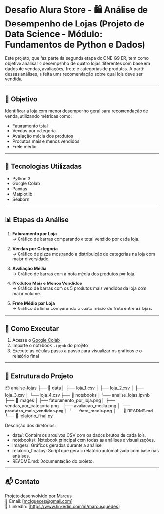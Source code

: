 # Desafio Alura Store - 🛍️ Análise de Desempenho de Lojas (Projeto de Data Science - Módulo: Fundamentos de Python e Dados)

Este projeto, que faz parte da segunda etapa do ONE G9 BR, tem como objetivo analisar o desempenho de quatro lojas diferentes com base em dados de vendas, avaliações, frete e categorias de produtos. A partir dessas análises, é feita uma recomendação sobre qual loja deve ser vendida.

---

## 📌 Objetivo

Identificar a loja com menor desempenho geral para recomendação de venda, utilizando métricas como:

- Faturamento total
- Vendas por categoria
- Avaliação média dos produtos
- Produtos mais e menos vendidos
- Frete médio

---

## 🧰 Tecnologias Utilizadas

- Python 3
- Google Colab
- Pandas
- Matplotlib
- Seaborn

---

## 📊 Etapas da Análise

1. **Faturamento por Loja**  
   → Gráfico de barras comparando o total vendido por cada loja.

2. **Vendas por Categoria**  
   → Gráfico de pizza mostrando a distribuição de categorias na loja com maior diversidade.

3. **Avaliação Média**  
   → Gráfico de barras com a nota média dos produtos por loja.

4. **Produtos Mais e Menos Vendidos**  
   → Gráfico de barras com os 5 produtos mais vendidos da loja com maior volume.

5. **Frete Médio por Loja**  
   → Gráfico de linha comparando o custo médio de frete entre as lojas.

---

## 📎 Como Executar

1. Acesse o [Google Colab](https://colab.research.google.com/)
2. Importe o notebook `.ipynb` do projeto
3. Execute as células passo a passo para visualizar os gráficos e o relatório final

---

## 📂 Estrutura do Projeto
📦 analise-lojas
├── 📁 data
│   ├── loja_1.csv
│   ├── loja_2.csv
│   ├── loja_3.csv
│   └── loja_4.csv
├── 📁 notebooks
│   └── analise_lojas.ipynb
├── 📁 images
│   ├── faturamento_por_loja.png
│   ├── vendas_por_categoria.png
│   ├── avaliacao_media.png
│   ├── produtos_mais_vendidos.png
│   └── frete_medio.png
├── 📄 README.md
└── 📄 relatorio_final.py

Descrição dos diretórios:
- data/: Contém os arquivos CSV com os dados brutos de cada loja.
- notebooks/: Notebook principal com todas as análises e visualizações.
- images/: Gráficos gerados durante a análise.
- relatorio_final.py: Script que gera o relatório automatizado com base nas análises.
- README.md: Documentação do projeto.

---

## 📬 Contato

Projeto desenvolvido por Marcus  
📧 Email: [mclguedes@gmail.com]  
📱 LinkedIn: [https://www.linkedin.com/in/marcusguedes]
